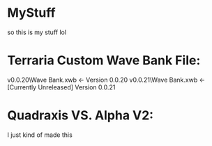 # MyStuff
so this is my stuff lol

# Terraria Custom Wave Bank File:
v0.0.20\\Wave Bank.xwb <- Version 0.0.20
v0.0.21\\Wave Bank.xwb <- [Currently Unreleased] Version 0.0.21

# Quadraxis VS. Alpha V2:
I just kind of made this
